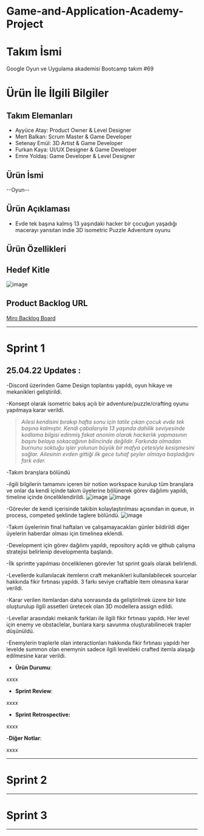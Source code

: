 # Game-and-Application-Academy-Project

# **Takım İsmi**

Google Oyun ve Uygulama akademisi Bootcamp takım #69

# Ürün İle İlgili Bilgiler

## Takım Elemanları

- Ayyüce Atay: Product Owner & Level Designer
- Mert Balkan: Scrum Master & Game Developer
- Setenay Emül: 3D Artist & Game Developer
- Furkan Kaya: UI/UX Designer & Game Developer
- Emre Yoldaş: Game Developer & Level Designer

## Ürün İsmi

--Oyun--

## Ürün Açıklaması

- Evde tek başına kalmış 13 yaşındaki hacker bir çocuğun yaşadığı macerayı yansıtan indie 3D isometric Puzzle Adventure oyunu

## Ürün Özellikleri


## Hedef Kitle

![image](https://user-images.githubusercontent.com/95376425/165605168-e9fced3f-eab1-4e6e-b99e-03f3526229e9.png)

## Product Backlog URL

[Miro Backlog Board](https://miro.com/app/board/uXjVOSSCpsI=/)

---

# Sprint 1

## 25.04.22 Updates : 

-Discord üzerinden Game Design toplantısı yapıldı, oyun hikaye ve mekanikleri geliştirildi.

-Konsept olarak isometric bakış açılı bir adventure/puzzle/crafting oyunu yapılmaya karar verildi.

>*Ailesi kendisini bırakıp hafta sonu için tatile çıkan çocuk evde tek başına kalmıştır. Kendi çabalarıyla 13 yaşında dahilik seviyesinde kodlama bilgisi edinmiş fakat anonim olarak hackerlık yapmasının başını belaya sokacağının bilincinde değildir. Farkında olmadan burnunu soktuğu işler yolunun büyük bir mafya çetesiyle kesişmesini sağlar. Ailesinin evden gittiği ilk gece tuhaf şeyler olmaya başladığını fark eder.*

-Takım branşlara bölündü 

-ilgili bilgilerin tamamını içeren bir notion workspace kurulup tüm branşlara ve onlar da kendi içinde takım üyelerine bölünerek görev dağılımı yapıldı, timeline içinde önceliklendirildi.
![image](https://user-images.githubusercontent.com/95376425/165620643-a4aaedca-0ebe-44e1-8678-f726e8bf0dd2.png)
![image](https://user-images.githubusercontent.com/95376425/165620750-b47ce1ed-1076-424b-b656-fe38c28b8a42.png)


-Görevler de kendi içerisinde takibin kolaylaştırılması açısından in queue, in process, competed şeklinde taglere bölündü.
![image](https://user-images.githubusercontent.com/95376425/165621396-3a6ecfd3-f841-44ac-bd68-da2bf12377a9.png)

-Takım üyelerinin final haftaları ve çalışamayacakları günler bildirildi diğer üyelerin haberdar olması için timelinea eklendi.

-Development için görev dağılımı yapıldı, repository açıldı ve github çalışma stratejisi belirlenip developmenta başlandı.

-İlk sprintte yapılması önceliklenen görevler 1st sprint goals olarak belirlendi.

-Levellerde kullanılacak itemlerın craft mekanikleri kullanılabilecek sourcelar hakkında fikir fırtınası yapıldı. 3 farkı seviye craftable item olmasına karar verildi.

-Karar verilen itemlardan daha sonrasında da geliştirilmek üzere bir liste oluşturulup ilgili assetleri üretecek olan 3D modellera assign edildi.

-Levellar arasındaki mekanik farkları ile ilgili fikir fırtınası yapıldı. Her level için enemy ve obstaclelar, bunlara karşı savunma oluşturabilinecek trapler düşünüldü.

-Enemylerin traplerle olan interactionları hakkında fikir fırtınası yapıldı her levelde summon olan enemynin sadece ilgili leveldeki crafted itemla alaşağı edilmesine karar verildi.




- **Ürün Durumu**:

xxxx

- **Sprint Review**: 

xxxx

- **Sprint Retrospective:**

xxxx

-**Diğer Notlar**:

xxxx

---

# Sprint 2


---

# Sprint 3

---
